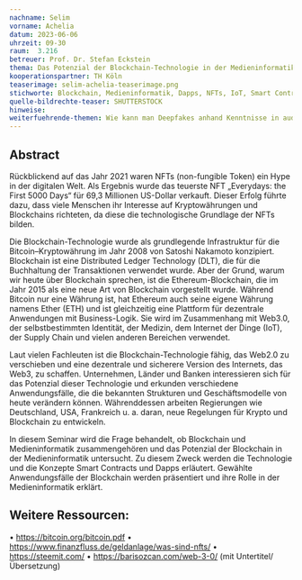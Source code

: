 ```yaml
---
nachname: Selim
vorname: Achelia
datum: 2023-06-06
uhrzeit: 09-30
raum:  3.216
betreuer: Prof. Dr. Stefan Eckstein
thema: Das Potenzial der Blockchain-Technologie in der Medieninformatik
kooperationspartner: TH Köln
teaserimage: selim-achelia-teaserimage.png
stichworte: Blockchain, Medieninformatik, Dapps, NFTs, IoT, Smart Contracts, Ethereum
quelle-bildrechte-teaser: SHUTTERSTOCK
hinweise:
weiterfuehrende-themen: Wie kann man Deepfakes anhand Kenntnisse in audiovisuellen Medien, künstlicher Intelligenz und Blockchain unterscheiden? | Dezentralisierte soziale Medien: Wie kann Blockchain die heutigen sozialen Medien verändern – z.B. „Steemit“
---
```


## Abstract

Rückblickend auf das Jahr 2021 waren NFTs (non-fungible Token) ein Hype in der digitalen Welt. Als Ergebnis wurde das teuerste NFT „Everydays: the First 5000 Days“ für 69,3 Millionen US-Dollar verkauft. Dieser Erfolg führte dazu, dass viele Menschen ihr Interesse auf Kryptowährungen und Blockchains richteten, da diese die technologische Grundlage der NFTs bilden. 

Die Blockchain-Technologie wurde als grundlegende Infrastruktur für die Bitcoin–Kryptowährung im Jahr 2008 von Satoshi Nakamoto konzipiert. Blockchain ist eine Distributed Ledger Technology (DLT), die für die Buchhaltung der Transaktionen verwendet wurde. Aber der Grund, warum wir heute über Blockchain sprechen, ist die Ethereum-Blockchain, die im Jahr 2015 als eine neue Art von Blockchain vorgestellt wurde. Während Bitcoin nur eine Währung ist, hat Ethereum auch seine eigene Währung namens Ether (ETH) und ist gleichzeitig eine Plattform für dezentrale Anwendungen mit Business-Logik. Sie wird im Zusammenhang mit Web3.0, der selbstbestimmten Identität, der Medizin, dem Internet der Dinge (IoT), der Supply Chain und vielen anderen Bereichen verwendet. 

Laut vielen Fachleuten ist die Blockchain-Technologie fähig, das Web2.0 zu verschieben und eine dezentrale und sicherere Version des Internets, das Web3, zu schaffen. Unternehmen, Länder und Banken interessieren sich für das Potenzial dieser Technologie und erkunden verschiedene Anwendungsfälle, die die bekannten Strukturen und Geschäftsmodelle von heute verändern können. Währenddessen arbeiten Regierungen wie Deutschland, USA, Frankreich u. a. daran, neue Regelungen für Krypto und Blockchain zu entwickeln. 

In diesem Seminar wird die Frage behandelt, ob Blockchain und Medieninformatik zusammengehören und das Potenzial der Blockchain in der Medieninformatik untersucht. Zu diesem Zweck werden die Technologie und die Konzepte Smart Contracts und Dapps erläutert. Gewählte Anwendungsfälle der Blockchain werden präsentiert und ihre Rolle in der Medieninformatik erklärt. 


## Weitere Ressourcen:
•	https://bitcoin.org/bitcoin.pdf
•	https://www.finanzfluss.de/geldanlage/was-sind-nfts/
•	https://steemit.com/ 
•	https://barisozcan.com/web-3-0/ (mit Untertitel/Übersetzung)
